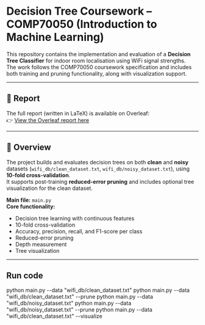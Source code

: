 # Decision Tree Coursework – COMP70050 (Introduction to Machine Learning)

This repository contains the implementation and evaluation of a **Decision Tree Classifier** for indoor room localisation using WiFi signal strengths.  
The work follows the COMP70050 coursework specification and includes both training and pruning functionality, along with visualization support.

---

## 📘 Report

The full report (written in LaTeX) is available on Overleaf:  
👉 [View the Overleaf report here](https://www.overleaf.com/read/your-overleaf-link-here)

---

## 🧠 Overview

The project builds and evaluates decision trees on both **clean** and **noisy** datasets (`wifi_db/clean_dataset.txt`, `wifi_db/noisy_dataset.txt`), using **10-fold cross-validation**.  
It supports post-training **reduced-error pruning** and includes optional tree visualization for the clean dataset.

**Main file:** `main.py`  
**Core functionality:**  
- Decision tree learning with continuous features  
- 10-fold cross-validation  
- Accuracy, precision, recall, and F1-score per class  
- Reduced-error pruning  
- Depth measurement  
- Tree visualization

---

## Run code
python main.py --data "wifi_db/clean_dataset.txt"
python main.py --data "wifi_db/clean_dataset.txt" --prune
python main.py --data "wifi_db/noisy_dataset.txt"
python main.py --data "wifi_db/noisy_dataset.txt" --prune
python main.py --data "wifi_db/clean_dataset.txt" --visualize


